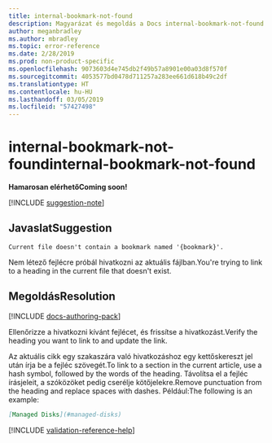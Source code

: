 ```yaml
---
title: internal-bookmark-not-found
description: Magyarázat és megoldás a Docs internal-bookmark-not-found buildelési problémájára
author: meganbradley
ms.author: mbradley
ms.topic: error-reference
ms.date: 2/28/2019
ms.prod: non-product-specific
ms.openlocfilehash: 9073603d4e745db2f49b57a8901e00a03d8f570f
ms.sourcegitcommit: 4053577bd0478d711257a283ee661d618b49c2df
ms.translationtype: HT
ms.contentlocale: hu-HU
ms.lasthandoff: 03/05/2019
ms.locfileid: "57427498"
---
```

# <a name="internal-bookmark-not-found"></a><span data-ttu-id="c05fe-103">internal-bookmark-not-found</span><span class="sxs-lookup"><span data-stu-id="c05fe-103">internal-bookmark-not-found</span></span>

<span data-ttu-id="c05fe-104">**Hamarosan elérhető**</span><span class="sxs-lookup"><span data-stu-id="c05fe-104">**Coming soon!**</span></span>

[!INCLUDE [suggestion-note](includes/suggestion-note.md)]

## <a name="suggestion"></a><span data-ttu-id="c05fe-105">Javaslat</span><span class="sxs-lookup"><span data-stu-id="c05fe-105">Suggestion</span></span>

`Current file doesn't contain a bookmark named '{bookmark}'.`

<span data-ttu-id="c05fe-106">Nem létező fejlécre próbál hivatkozni az aktuális fájlban.</span><span class="sxs-lookup"><span data-stu-id="c05fe-106">You're trying to link to a heading in the current file that doesn't exist.</span></span>

## <a name="resolution"></a><span data-ttu-id="c05fe-107">Megoldás</span><span class="sxs-lookup"><span data-stu-id="c05fe-107">Resolution</span></span>

[!INCLUDE [docs-authoring-pack](includes/docs-authoring-pack.md)]

<span data-ttu-id="c05fe-108">Ellenőrizze a hivatkozni kívánt fejlécet, és frissítse a hivatkozást.</span><span class="sxs-lookup"><span data-stu-id="c05fe-108">Verify the heading you want to link to and update the link.</span></span>

<span data-ttu-id="c05fe-109">Az aktuális cikk egy szakaszára való hivatkozáshoz egy kettőskereszt jel után írja be a fejléc szövegét.</span><span class="sxs-lookup"><span data-stu-id="c05fe-109">To link to a section in the current article, use a hash symbol, followed by the words of the heading.</span></span> <span data-ttu-id="c05fe-110">Távolítsa el a fejléc írásjeleit, a szóközöket pedig cserélje kötőjelekre.</span><span class="sxs-lookup"><span data-stu-id="c05fe-110">Remove punctuation from the heading and replace spaces with dashes.</span></span> <span data-ttu-id="c05fe-111">Például:</span><span class="sxs-lookup"><span data-stu-id="c05fe-111">The following is an example:</span></span>

```markdown
[Managed Disks](#managed-disks)
```

<!--make sure to add this file to your includes folder and verify the path-->
[!INCLUDE [validation-reference-help](includes/validation-reference-help.md)]

